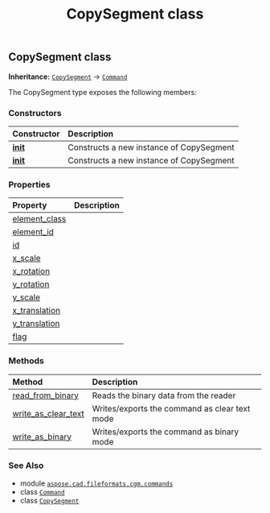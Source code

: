 ﻿---
title: CopySegment class
second_title: Aspose.CAD for Python via .NET API References
description: 
type: docs
weight: 500
url: /python-net/aspose.cad.fileformats.cgm.commands/copysegment/
is_root: false
---

## CopySegment class



**Inheritance:** [`CopySegment`](/cad/python-net/aspose.cad.fileformats.cgm.commands/copysegment) → 
[`Command`](/cad/python-net/aspose.cad.fileformats.cgm.commands/command)



The CopySegment type exposes the following members:

### Constructors
| Constructor | Description |
| :- | :- |
| [__init__](/cad/python-net/aspose.cad.fileformats.cgm.commands/copysegment/__init__/#aspose.cad.fileformats.cgm.CgmFile) | Constructs a new instance of CopySegment |
| [__init__](/cad/python-net/aspose.cad.fileformats.cgm.commands/copysegment/__init__/#aspose.cad.fileformats.cgm.CgmFile-int-float-float-float-float-float-float-bool) | Constructs a new instance of CopySegment |


### Properties
| Property | Description |
| :- | :- |
| [element_class](/cad/python-net/aspose.cad.fileformats.cgm.commands/copysegment/element_class) |  |
| [element_id](/cad/python-net/aspose.cad.fileformats.cgm.commands/copysegment/element_id) |  |
| [id](/cad/python-net/aspose.cad.fileformats.cgm.commands/copysegment/id) |  |
| [x_scale](/cad/python-net/aspose.cad.fileformats.cgm.commands/copysegment/x_scale) |  |
| [x_rotation](/cad/python-net/aspose.cad.fileformats.cgm.commands/copysegment/x_rotation) |  |
| [y_rotation](/cad/python-net/aspose.cad.fileformats.cgm.commands/copysegment/y_rotation) |  |
| [y_scale](/cad/python-net/aspose.cad.fileformats.cgm.commands/copysegment/y_scale) |  |
| [x_translation](/cad/python-net/aspose.cad.fileformats.cgm.commands/copysegment/x_translation) |  |
| [y_translation](/cad/python-net/aspose.cad.fileformats.cgm.commands/copysegment/y_translation) |  |
| [flag](/cad/python-net/aspose.cad.fileformats.cgm.commands/copysegment/flag) |  |


### Methods
| Method | Description |
| :- | :- |
| [read_from_binary](/cad/python-net/aspose.cad.fileformats.cgm.commands/copysegment/read_from_binary/#aspose.cad.fileformats.cgm.IBinaryReader) | Reads the binary data from the reader |
| [write_as_clear_text](/cad/python-net/aspose.cad.fileformats.cgm.commands/copysegment/write_as_clear_text/#aspose.cad.fileformats.cgm.IClearTextWriter) | Writes/exports the command as clear text mode |
| [write_as_binary](/cad/python-net/aspose.cad.fileformats.cgm.commands/copysegment/write_as_binary/#aspose.cad.fileformats.cgm.IBinaryWriter) | Writes/exports the command as binary mode |



### See Also
* module [`aspose.cad.fileformats.cgm.commands`](..)
* class [`Command`](/cad/python-net/aspose.cad.fileformats.cgm.commands/command)
* class [`CopySegment`](/cad/python-net/aspose.cad.fileformats.cgm.commands/copysegment)
